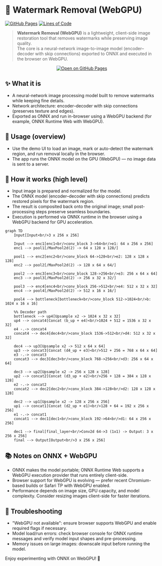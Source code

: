 # 🌊 Watermark Removal (WebGPU)
[![GitHub Pages](https://github.com/cziter15/watermark-removal-webgpu/actions/workflows/main.yml/badge.svg)](https://cziter15.github.io/watermark-removal-webgpu/) [![Lines of Code](https://img.shields.io/endpoint?color=blue&url=https://ghloc.vercel.app/api/cziter15/watermark-removal-webgpu/badge?filter=.html$,.js$,.wgsl$)](https://github.com/cziter15/watermark-removal-webgpu)

> **Watermark Removal (WebGPU)** is a lightweight, client-side image restoration tool that removes watermarks while preserving image quality.  
> The core is a neural-network image-to-image model (encoder–decoder with skip connections) exported to ONNX and executed in the browser on WebGPU.

<p align="center">
  <a href="https://cziter15.github.io/watermark-removal-webgpu/" target="_blank">
    <img src="https://img.shields.io/badge/OPEN%20ON%20GITHUB%20PAGES-0078D7?style=for-the-badge&logo=github&logoColor=white" alt="Open on GitHub Pages">
  </a>
</p>

## ✨ What it is
- A neural-network image processing model built to remove watermarks while keeping fine details.
- Network architecture: encoder–decoder with skip connections (preserves texture and edges).
- Exported as ONNX and run in-browser using a WebGPU backend (for example, ONNX Runtime Web with WebGPU).

## 🧩 Usage (overview)
- Use the demo UI to load an image, mark or auto-detect the watermark region, and run removal locally in the browser.
- The app runs the ONNX model on the GPU (WebGPU) — no image data is sent to a server.

## 🔬 How it works (high level)
- Input image is prepared and normalized for the model.
- The ONNX model (encoder–decoder with skip connections) predicts restored pixels for the watermark region.
- The result is composited back onto the original image; small post-processing steps preserve seamless boundaries.
- Execution is performed via ONNX runtime in the browser using a WebGPU backend for GPU acceleration.

```mermaid
graph TD
    Input[Input<br/>3 x 256 x 256]

    Input --> enc1[enc1<br/>conv_block 3->64<br/>e1: 64 x 256 x 256]
    enc1 --> pool1[/MaxPool2d(2) -> 64 x 128 x 128/]

    pool1 --> enc2[enc2<br/>conv_block 64->128<br/>e2: 128 x 128 x 128]
    enc2 --> pool2[/MaxPool2d(2) -> 128 x 64 x 64/]

    pool2 --> enc3[enc3<br/>conv_block 128->256<br/>e3: 256 x 64 x 64]
    enc3 --> pool3[/MaxPool2d(2) -> 256 x 32 x 32/]

    pool3 --> enc4[enc4<br/>conv_block 256->512<br/>e4: 512 x 32 x 32]
    enc4 --> pool4[/MaxPool2d(2) -> 512 x 16 x 16/]

    pool4 --> bottleneck[bottleneck<br/>conv_block 512->1024<br/>b: 1024 x 16 x 16]

    %% Decoder path
    bottleneck --> up4[Upsample x2 -> 1024 x 32 x 32]
    up4 --> concat4[Concat (b_up + e4)<br/>1024 + 512 = 1536 x 32 x 32]
    e4 -.-> concat4
    concat4 --> dec4[dec4<br/>conv_block 1536->512<br/>d4: 512 x 32 x 32]

    dec4 --> up3[Upsample x2 -> 512 x 64 x 64]
    up3 --> concat3[Concat (d4_up + e3)<br/>512 + 256 = 768 x 64 x 64]
    e3 -.-> concat3
    concat3 --> dec3[dec3<br/>conv_block 768->256<br/>d3: 256 x 64 x 64]

    dec3 --> up2[Upsample x2 -> 256 x 128 x 128]
    up2 --> concat2[Concat (d3_up + e2)<br/>256 + 128 = 384 x 128 x 128]
    e2 -.-> concat2
    concat2 --> dec2[dec2<br/>conv_block 384->128<br/>d2: 128 x 128 x 128]

    dec2 --> up1[Upsample x2 -> 128 x 256 x 256]
    up1 --> concat1[Concat (d2_up + e1)<br/>128 + 64 = 192 x 256 x 256]
    e1 -.-> concat1
    concat1 --> dec1[dec1<br/>conv_block 192->64<br/>d1: 64 x 256 x 256]

    dec1 --> final[final_layer<br/>Conv2d 64->3 (1x1) -> Output: 3 x 256 x 256]
    final --> Output[Output<br/>3 x 256 x 256]
```

## 📚 Notes on ONNX + WebGPU
- ONNX makes the model portable; ONNX Runtime Web supports a WebGPU execution provider that runs entirely client-side.
- Browser support for WebGPU is evolving — prefer recent Chromium-based builds or Safari TP with WebGPU enabled.
- Performance depends on image size, GPU capacity, and model complexity. Consider resizing images client-side for faster iterations.

## 🐞 Troubleshooting
- "WebGPU not available": ensure browser supports WebGPU and enable required flags if necessary.
- Model load/run errors: check browser console for ONNX runtime messages and verify model input shapes and pre-processing.
- Memory issues on large images: downscale input before running the model.


Enjoy experimenting with ONNX on WebGPU! 🚀
